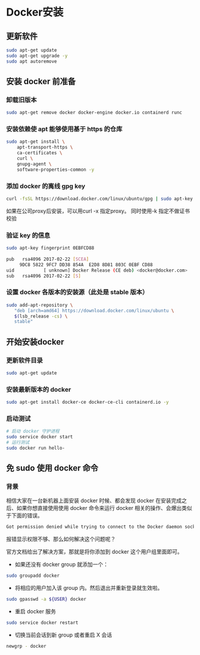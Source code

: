# Docker安装
## 更新软件
``` bash
sudo apt-get update
sudo apt-get upgrade -y
sudo apt autoremove
```

## 安装 docker 前准备
### 卸载旧版本
``` bash
sudo apt-get remove docker docker-engine docker.io containerd runc
```

### 安装依赖使 apt 能够使用基于 https 的仓库
``` bash
sudo apt-get install \
    apt-transport-https \
    ca-certificates \
    curl \
    gnupg-agent \
    software-properties-common -y
 ```
 
### 添加 docker 的离线 gpg key
``` bash
curl -fsSL https://download.docker.com/linux/ubuntu/gpg | sudo apt-key add -
```
 
如果在公司proxy后安装，可以用curl -x 指定proxy。 同时使用-k 指定不做证书校验
 
### 验证 key 的信息
 ``` bash
sudo apt-key fingerprint 0EBFCD88
    
pub   rsa4096 2017-02-22 [SCEA]
      9DC8 5822 9FC7 DD38 854A  E2D8 8D81 803C 0EBF CD88
uid           [ unknown] Docker Release (CE deb) <docker@docker.com>
sub   rsa4096 2017-02-22 [S]
```

### 设置 docker 各版本的安装源（此处是 stable 版本）
``` bash
sudo add-apt-repository \
   "deb [arch=amd64] https://download.docker.com/linux/ubuntu \
   $(lsb_release -cs) \
   stable"
```

## 开始安装docker

### 更新软件目录
``` bash
sudo apt-get update
```

### 安装最新版本的 docker
``` bash
sudo apt-get install docker-ce docker-ce-cli containerd.io -y
```

### 启动测试
``` bash
# 启动 docker 守护进程
sudo service docker start
# 运行测试
sudo docker run hello-
```

## 免 sudo 使用 docker 命令

### 背景
相信大家在一台新机器上面安装 docker 时候、都会发现 docker 在安装完成之后、如果你想直接使用使用 docker 命令来运行 docker 相关的操作、会爆出类似于下面的错误。
``` bash
Got permission denied while trying to connect to the Docker daemon socket at unix:///var/run/docker.sock: Get http://%2Fvar%2Frun%2Fdocker.sock/v1.26/images/json: dial unix /var/run/docker.sock: connect: permission denied
```

报错显示权限不够、那么如何解决这个问题呢？

官方文档给出了解决方案，那就是将你添加到 docker 这个用户组里面即可。
* 如果还没有 docker group 就添加一个：
``` bash
sudo groupadd docker
```

* 将相应的用户加入该 group 内。然后退出并重新登录就生效啦。
``` bash
sudo gpasswd -a ${USER} docker
```

* 重启 docker 服务
``` bash
sudo service docker restart
```

* 切换当前会话到新 group 或者重启 X 会话
``` bash
newgrp - docker
```


